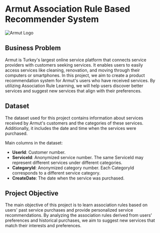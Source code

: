 # Armut Association Rule Based Recommender System

![Armut Logo](https://user-images.githubusercontent.com/84645968/217642487-de13b7cd-2fa8-4759-9dc1-af6a31877e8e.png)

## Business Problem

Armut is Turkey's largest online service platform that connects service providers with customers seeking services. It enables users to easily access services like cleaning, renovation, and moving through their computers or smartphones. In this project, we aim to create a product recommendation system for Armut's users who have received services. By utilizing Association Rule Learning, we will help users discover better services and suggest new services that align with their preferences.

## Dataset

The dataset used for this project contains information about services received by Armut's customers and the categories of these services. Additionally, it includes the date and time when the services were purchased.

Main columns in the dataset:

- **UserId**: Customer number.
- **ServiceId**: Anonymized service number. The same ServiceId may represent different services under different categories.
- **CategoryId**: Anonymized category number. Each CategoryId corresponds to a different service category.
- **CreateDate**: The date when the service was purchased.

## Project Objective

The main objective of this project is to learn association rules based on users' past service purchases and provide personalized service recommendations. By analyzing the association rules derived from users' preferences and historical purchases, we aim to suggest new services that match their interests and preferences.
